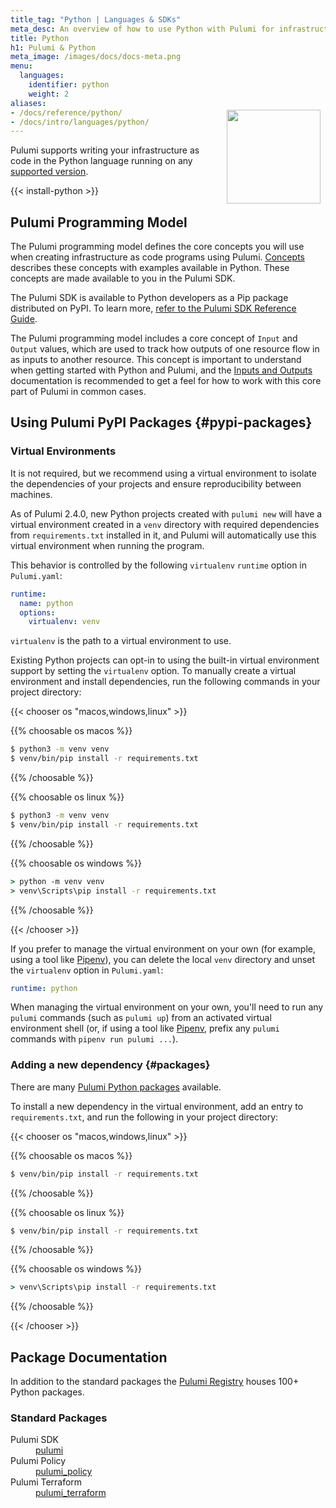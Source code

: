 ```yaml
---
title_tag: "Python | Languages & SDKs"
meta_desc: An overview of how to use Python with Pulumi for infrastructure as code on any cloud (AWS, Azure, Google Cloud, Kubernetes, etc.).
title: Python
h1: Pulumi & Python
meta_image: /images/docs/docs-meta.png
menu:
  languages:
    identifier: python
    weight: 2
aliases:
- /docs/reference/python/
- /docs/intro/languages/python/
---
```


<img src="/logos/tech/logo-python.svg" align="right" width="150" style="padding:8px; margin-top: -64px">

Pulumi supports writing your infrastructure as code in the Python language running on any [supported version](https://devguide.python.org/versions/#versions).

{{< install-python >}}

## Pulumi Programming Model

The Pulumi programming model defines the core concepts you will use when creating infrastructure as code programs using
Pulumi. [Concepts](/docs/intro/concepts) describes these concepts
with examples available in Python. These concepts are made available to you in the Pulumi SDK.

The Pulumi SDK is available to Python developers as a Pip package distributed on PyPI. To learn more,
[refer to the Pulumi SDK Reference Guide](/docs/reference/pkg/python/pulumi/).

The Pulumi programming model includes a core concept of `Input` and `Output` values, which are used to track how outputs of one resource flow in as inputs to another resource.  This concept is important to understand when getting started with Python and Pulumi, and the [Inputs and Outputs](/docs/concepts/inputs-outputs/) documentation is recommended to get a feel for how to work with this core part of Pulumi in common cases.

## Using Pulumi PyPI Packages {#pypi-packages}

### Virtual Environments

It is not required, but we recommend using a virtual environment to isolate the dependencies of your projects and ensure reproducibility between machines.

As of Pulumi 2.4.0, new Python projects created with `pulumi new` will have a virtual environment created in a `venv` directory with required dependencies from `requirements.txt` installed in it, and Pulumi will automatically use this virtual environment when running the program.

This behavior is controlled by the following `virtualenv` `runtime` option in `Pulumi.yaml`:

```yaml
runtime:
  name: python
  options:
    virtualenv: venv
```

`virtualenv` is the path to a virtual environment to use.

Existing Python projects can opt-in to using the built-in virtual environment support by setting the `virtualenv` option. To manually create a virtual environment and install dependencies, run the following commands in your project directory:

{{< chooser os "macos,windows,linux" >}}

{{% choosable os macos %}}

```bash
$ python3 -m venv venv
$ venv/bin/pip install -r requirements.txt
```

{{% /choosable %}}

{{% choosable os linux %}}

```bash
$ python3 -m venv venv
$ venv/bin/pip install -r requirements.txt
```

{{% /choosable %}}

{{% choosable os windows %}}

```bat
> python -m venv venv
> venv\Scripts\pip install -r requirements.txt
```

{{% /choosable %}}

{{< /chooser >}}

If you prefer to manage the virtual environment on your own (for example, using a tool like [Pipenv](https://github.com/pypa/pipenv)), you can delete the local `venv` directory and unset the `virtualenv` option in `Pulumi.yaml`:

```yaml
runtime: python
```

When managing the virtual environment on your own, you'll need to run any `pulumi` commands (such as `pulumi up`) from an activated virtual environment shell (or, if using a tool like [Pipenv](https://github.com/pypa/pipenv), prefix any `pulumi` commands with `pipenv run pulumi ...`).

### Adding a new dependency {#packages}

There are many [Pulumi Python packages](/registry) available.

To install a new dependency in the virtual environment, add an entry to `requirements.txt`, and run the following in your project directory:

{{< chooser os "macos,windows,linux" >}}

{{% choosable os macos %}}

```bash
$ venv/bin/pip install -r requirements.txt
```

{{% /choosable %}}

{{% choosable os linux %}}

```bash
$ venv/bin/pip install -r requirements.txt
```

{{% /choosable %}}

{{% choosable os windows %}}

```bat
> venv\Scripts\pip install -r requirements.txt
```

{{% /choosable %}}

{{< /chooser >}}

## Package Documentation

In addition to the standard packages the [Pulumi Registry](/registry/) houses 100+ Python packages.

### Standard Packages

<dl class="tabular">
    <dt>Pulumi SDK</dt>
    <dd><a href="/docs/reference/pkg/python/pulumi">pulumi</a></dd>
    <dt>Pulumi Policy</dt>
    <dd><a href="/docs/reference/pkg/python/pulumi_policy">pulumi_policy</a></dd>
    <dt>Pulumi Terraform</dt>
    <dd><a href="/docs/reference/pkg/python/pulumi_terraform">pulumi_terraform</a></dd>
</dl>
